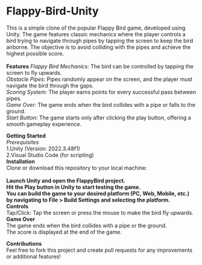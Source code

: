 # Flappy-Bird-Unity
This is a simple clone of the popular Flappy Bird game, developed using Unity. The game features classic mechanics where the player controls a bird trying to navigate through pipes by tapping the screen to keep the bird airborne. The objective is to avoid colliding with the pipes and achieve the highest possible score.
<br>
<br>
**Features**
_Flappy Bird Mechanics:_ The bird can be controlled by tapping the screen to fly upwards.<br>
_Obstacle Pipes:_ Pipes randomly appear on the screen, and the player must navigate the bird through the gaps.<br>
_Scoring System:_ The player earns points for every successful pass between pipes.
<br>
_Game Over:_ The game ends when the bird collides with a pipe or falls to the ground.
<br>
_Start Button:_ The game starts only after clicking the play button, offering a smooth gameplay experience.
<br>

**Getting Started**
<br>
_Prerequisites_
<br>
1.Unity (Version: 2022.3.48f1)
<br>2.Visual Studio Code (for scripting)
<br>
**Installation**
<br>Clone or download this repository to your local machine:
<br>
<br>
**Launch Unity and open the FlappyBird project.**
<br>
**Hit the Play button in Unity to start testing the game.**
<br>
**You can build the game to your desired platform (PC, Web, Mobile, etc.) by navigating to File > Build Settings and selecting the platform.**
<br>
**Controls**
<br>
Tap/Click: Tap the screen or press the mouse to make the bird fly upwards.
<br>
**Game Over**
<br>The game ends when the bird collides with a pipe or the ground.
<br>The score is displayed at the end of the game.

**Contributions**<br>
Feel free to fork this project and create pull requests for any improvements or additional features!
